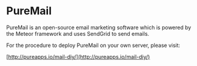 # PureMail

PureMail is an open-source email marketing software which is powered by the Meteor framework and uses SendGrid to send emails.

For the procedure to deploy PureMail on your own server, please visit:

[http://pureapps.io/mail-diy/](http://pureapps.io/mail-diy/)